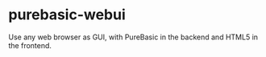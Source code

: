 # purebasic-webui
Use any web browser as GUI, with PureBasic in the backend and HTML5 in the frontend.

